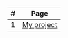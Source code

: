 |#|Page
|:-:|----------------------------------------------------------
|1|[My project](https://github.com/risopus21004/page/tree/main/index.html) 